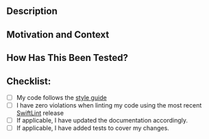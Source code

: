 <!--- Provide a general summary of your changes in the Title above -->

## Description
<!--- Describe your changes in detail -->

## Motivation and Context
<!--- Why is this change required? What problem does it solve? -->
<!--- If it fixes an open issue, please link to the issue here. -->

## How Has This Been Tested?
<!--- Please describe in detail how you tested your changes. -->
<!--- Include details of your testing environment, and the tests you ran to -->
<!--- see how your change affects other areas of the code, etc. -->

## Checklist:
<!--- Go over all the following points, and put an `x` in all the boxes that apply. -->
<!--- If you're unsure about any of these, don't hesitate to ask. We're here to help! -->
- [ ] My code follows the [style guide](https://github.com/raywenderlich/swift-style-guide)
- [ ] I have zero violations when linting my code using the most recent [SwiftLint](https://github.com/realm/SwiftLint) release
- [ ] If applicable, I have updated the documentation accordingly.
- [ ] If applicable, I have added tests to cover my changes.

